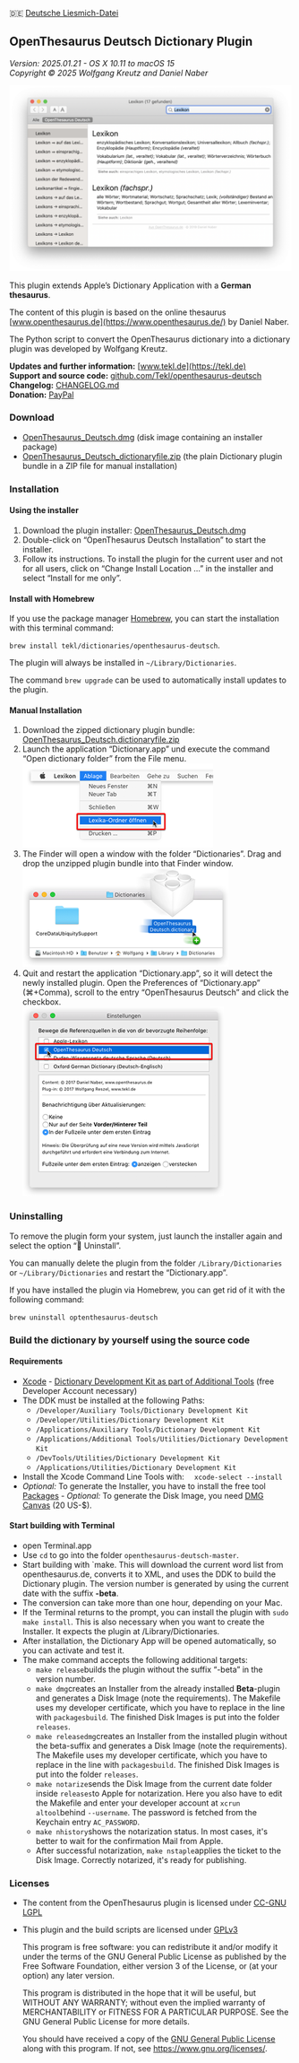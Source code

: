 🇩🇪 [Deutsche Liesmich-Datei](LIESMICH.md)

## OpenThesaurus Deutsch Dictionary Plugin

_Version: 2025.01.21 - OS X 10.11 to macOS 15_  
_Copyright © 2025 Wolfgang Kreutz and Daniel Naber_

![Screenshot](images/screenshots/OpenThesaurus_Screen_1.png)

This plugin extends Apple’s Dictionary Application with a **German thesaurus**.

The content of this plugin is based on the online thesaurus [www.openthesaurus.de](https://www.openthesaurus.de/) by Daniel Naber.

The Python script to convert the OpenThesaurus dictionary into a dictionary plugin was developed by Wolfgang Kreutz.

**Updates and further information:** [www.tekl.de](https://tekl.de)  
**Support and source code:** [github.com/Tekl/openthesaurus-deutsch](https://github.com/Tekl/openthesaurus-deutsch)  
**Changelog:** [CHANGELOG.md](https://github.com/Tekl/openthesaurus-deutsch/blob/master/CHANGELOG.md)  
**Donation:** [PayPal](https://www.paypal.me/WolfgangReszel)

### Download

- [OpenThesaurus_Deutsch.dmg](https://github.com/Tekl/openthesaurus-deutsch/releases/latest/download/OpenThesaurus_Deutsch.dmg) (disk image containing an installer package)
- [OpenThesaurus_Deutsch_dictionaryfile.zip](https://github.com/Tekl/openthesaurus-deutsch/releases/latest/download/OpenThesaurus_Deutsch_dictionaryfile.zip) (the plain Dictionary plugin bundle in a ZIP file for manual installation)

### Installation

#### Using the installer

1. Download the plugin installer: [OpenThesaurus_Deutsch.dmg](https://github.com/Tekl/openthesaurus-deutsch/releases/latest/download/OpenThesaurus_Deutsch.dmg)
2. Double-click on “OpenThesaurus Deutsch Installation” to start the installer.
3. Follow its instructions. To install the plugin for the current user and not for all users, click on “Change Install Location …” in the installer and select “Install for me only”.

#### Install with Homebrew

If you use the package manager [Homebrew](https://brew.sh/de), you can start the installation with this terminal command:

`brew install tekl/dictionaries/openthesaurus-deutsch`.

The plugin will always be installed in `~/Library/Dictionaries`.

The command `brew upgrade` can be used to automatically install updates to the plugin.

#### Manual Installation

1. Download the zipped dictionary plugin bundle: [OpenThesaurus_Deutsch.dictionaryfile.zip](https://github.com/Tekl/openthesaurus-deutsch/releases/latest/download/OpenThesaurus_Deutsch_dictionaryfile.zip)
2. Launch the application “Dictionary.app” und execute the command “Open dictionary folder” from the File menu.  
![Step 1](images/manual%20installation/dict-inst-1cursor.png)
3. The Finder will open a window with the folder “Dictionaries”. Drag and drop the unzipped plugin bundle into that Finder window.  
![Step 2](images/manual%20installation/dict-inst-2cursor.png)
4. Quit and restart the application “Dictionary.app”, so it will detect the newly installed plugin. Open the Preferences of “Dictionary.app” (⌘+Comma), scroll to the entry “OpenThesaurus Deutsch” and click the checkbox.  
![Step 3](images/manual%20installation/dict-inst-3cursor.png)

### Uninstalling

To remove the plugin form your system, just launch the installer again and select the option “🚫 Uninstall”.

You can manually delete the plugin from the folder `/Library/Dictionaries` or `~/Library/Dictionaries` and restart the “Dictionary.app”.

If you have installed the plugin via Homebrew, you can get rid of it with the following command:

`brew uninstall optenthesaurus-deutsch`

### Build the dictionary by yourself using the source code

#### Requirements

- [Xcode](https://apps.apple.com/de/app/xcode/id497799835?mt=12)
- [Dictionary Development Kit as part of Additional Tools](https://developer.apple.com/download/all/?q=Additional%20Tools) (free Developer Account necessary)
- The DDK must be installed at the following Paths:
  - `/Developer/Auxiliary Tools/Dictionary Development Kit`
  - `/Developer/Utilities/Dictionary Development Kit`
  - `/Applications/Auxiliary Tools/Dictionary Development Kit`
  - `/Applications/Additional Tools/Utilities/Dictionary Development Kit`
  - `/DevTools/Utilities/Dictionary Development Kit`
  - `/Applications/Utilities/Dictionary Development Kit`
- Install the Xcode Command Line Tools with: `
 xcode-select --install`
- *Optional:* To generate the Installer, you have to install the free tool [Packages](https://s.sudre.free.fr/Software/Packages/about.html)
- *Optional:* To generate the Disk Image, you need [DMG Canvas](https://www.araelium.com/dmgcanvas) (20 US-$).

#### Start building with Terminal

- open Terminal.app
- Use `cd` to go into the folder `openthesaurus-deutsch-master`.
- Start building with `make. This will download the current word list from openthesaurus.de, converts it to XML, and uses the DDK to build the Dictionary plugin. The version number is generated by using the current date with the suffix **-beta**.
- The conversion can take more than one hour, depending on your Mac.
- If the Terminal returns to the prompt, you can install the plugin with `sudo make install`. This is also necessary when you want to create the Installer. It expects the plugin at /Library/Dictionaries.
- After installation, the Dictionary App will be opened automatically, so you can activate and test it.
- The make command accepts the following additional targets:
  - `make release`builds the plugin without the suffix “-beta” in the version number.
  - `make dmg`creates an Installer from the already installed **Beta**-plugin and generates a Disk Image (note the requirements). The Makefile uses my developer certificate, which you have to replace in the line with `packagesbuild`. The finished Disk Images is put into the folder `releases`.
  - `make releasedmg`creates an Installer from the installed plugin without the beta-suffix and generates a Disk Image (note the requirements). The Makefile uses my developer certificate, which you have to replace in the line with `packagesbuild`. The finished Disk Images is put into the folder `releases`.
  - `make notarize`sends the Disk Image from the current date folder inside `releases`to Apple for notarization. Here you also have to edit the Makefile and enter your developer account at `xcrun altool`behind `--username`. The password is fetched from the Keychain entry `AC_PASSWORD`.
  - `make nhistory`shows the notarization status. In most cases, it's better to wait for the confirmation Mail from Apple. 
  - After successful notarization, `make nstaple`applies the ticket to the Disk Image. Correctly notarized, it's ready for publishing.

### Licenses

- The content from the OpenThesaurus plugin is licensed under [CC-GNU LGPL](https://creativecommons.org/licenses/LGPL/2.1/)
- This plugin and the build scripts are licensed under [GPLv3](https://www.gnu.org/licenses/gpl.html)  
  
  This program is free software: you can redistribute it and/or modify it under the terms of the GNU General Public License as published by the Free Software Foundation, either version 3 of the License, or (at your option) any later version.  
  
  This program is distributed in the hope that it will be useful, but WITHOUT ANY WARRANTY; without even the implied warranty of MERCHANTABILITY or FITNESS FOR A PARTICULAR PURPOSE.  See the GNU General Public License for more details.  
  
  You should have received a copy of the [GNU General Public License](LICENSE) along with this program. If not, see https://www.gnu.org/licenses/.
